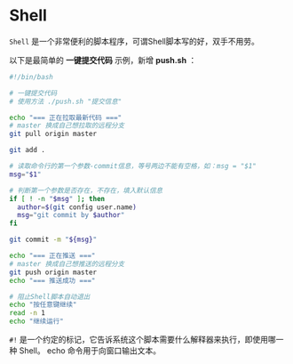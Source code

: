 # Shell

`Shell` 是一个非常便利的脚本程序，可谓Shell脚本写的好，双手不用劳。

以下是最简单的 **一键提交代码** 示例，新增 **push.sh** ：

```bash
#!/bin/bash

# 一键提交代码
# 使用方法 ./push.sh "提交信息"

echo "=== 正在拉取最新代码 ==="
# master 换成自己想拉取的远程分支
git pull origin master

git add .

# 读取命令行的第一个参数-commit信息，等号两边不能有空格，如：msg = "$1"
msg="$1"

# 判断第一个参数是否存在，不存在，填入默认信息
if [ ! -n "$msg" ]; then
  author=$(git config user.name)
  msg="git commit by $author"
fi

git commit -m "${msg}"

echo "=== 正在推送 ==="
# master 换成自己想推送的远程分支
git push origin master
echo "=== 推送成功 ==="

# 阻止Shell脚本自动退出
echo "按任意键继续"
read -n 1
echo "继续运行"

```

`#!` 是一个约定的标记，它告诉系统这个脚本需要什么解释器来执行，即使用哪一种 Shell。
echo 命令用于向窗口输出文本。
